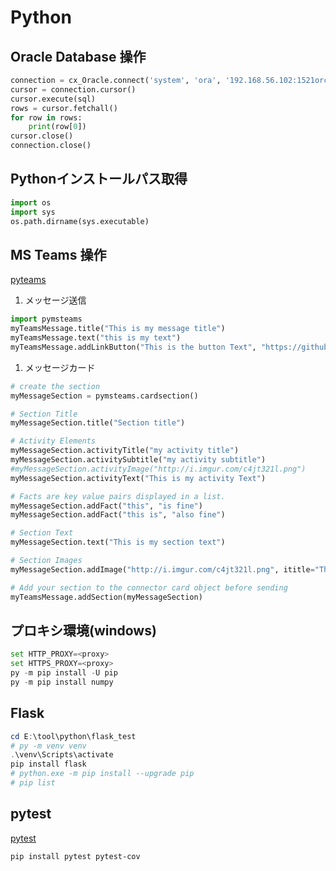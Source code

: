 ﻿# Python #

## Oracle Database 操作 ##

~~~python
connection = cx_Oracle.connect('system', 'ora', '192.168.56.102:1521orcl01')
cursor = connection.cursor()
cursor.execute(sql)
rows = cursor.fetchall()
for row in rows:
    print(row[0])
cursor.close()
connection.close()
~~~

## Pythonインストールパス取得 ##

~~~python
import os
import sys
os.path.dirname(sys.executable)
~~~

## MS Teams 操作 ##

[pyteams](https://pypi.org/project/pymsteams/)

1. メッセージ送信

~~~python
import pymsteams
myTeamsMessage.title("This is my message title")
myTeamsMessage.text("this is my text")
myTeamsMessage.addLinkButton("This is the button Text", "https://github.com/rveachkc/pymsteams/")
~~~

1. メッセージカード

~~~python
# create the section
myMessageSection = pymsteams.cardsection()

# Section Title
myMessageSection.title("Section title")

# Activity Elements
myMessageSection.activityTitle("my activity title")
myMessageSection.activitySubtitle("my activity subtitle")
#myMessageSection.activityImage("http://i.imgur.com/c4jt321l.png")
myMessageSection.activityText("This is my activity Text")

# Facts are key value pairs displayed in a list.
myMessageSection.addFact("this", "is fine")
myMessageSection.addFact("this is", "also fine")

# Section Text
myMessageSection.text("This is my section text")

# Section Images
myMessageSection.addImage("http://i.imgur.com/c4jt321l.png", ititle="This Is Fine")

# Add your section to the connector card object before sending
myTeamsMessage.addSection(myMessageSection)
~~~

## プロキシ環境(windows) ##

~~~python
set HTTP_PROXY=<proxy>
set HTTPS_PROXY=<proxy>
py -m pip install -U pip
py -m pip install numpy
~~~

## Flask ##

~~~powershell
cd E:\tool\python\flask_test
# py -m venv venv
.\venv\Scripts\activate
pip install flask
# python.exe -m pip install --upgrade pip
# pip list
~~~

## pytest ##

[pytest](https://docs.pytest.org/en/stable/)

~~~bash
pip install pytest pytest-cov
~~~
